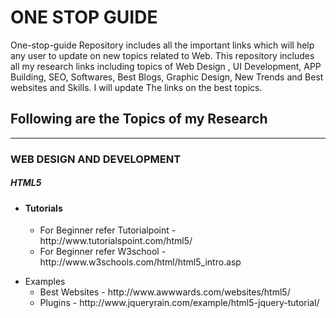 
<h1> ONE STOP GUIDE </h1>

<p>One-stop-guide Repository includes all the important links which will help any user to update on new topics related to Web.
This repository includes all my research links including topics of Web Design , UI Development, APP Building, SEO, Softwares, Best Blogs, Graphic Design, New Trends and Best websites and Skills. I will update The links on the best topics. </p>
<h2> Following are the Topics of my Research </h2>
<hr></hr>
<h3> WEB DESIGN AND DEVELOPMENT</h3>
<h5>HTML5 </h5>
<ul>
<li><h4>Tutorials</h4>
<ul>
<li>For Beginner refer Tutorialpoint - http://www.tutorialspoint.com/html5/</li>
<li> For Beginner refer W3school - http://www.w3schools.com/html/html5_intro.asp</li></ul> </li>
</ul>
<ul>
<li>Examples
<ul>
<li>  Best Websites - http://www.awwwards.com/websites/html5/ </li>
<li>Plugins  - http://www.jqueryrain.com/example/html5-jquery-tutorial/ </li>
</ul>
</li>
</ul>
